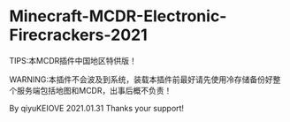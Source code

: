 # Minecraft-MCDR-Electronic-Firecrackers-2021
TIPS:本MCDR插件中国地区特供版！

WARNING:本插件不会波及到系统，装载本插件前最好请先使用冷存储备份好整个服务端包括地图和MCDR，出事后概不负责！

By qiyuKEIOVE 2021.01.31 Thanks your support!
